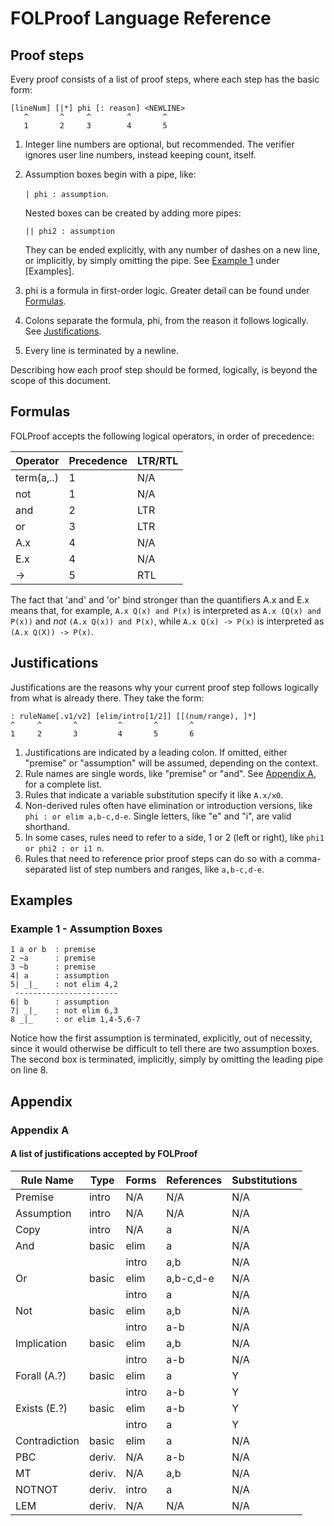 # FOLProof Language Reference

## Proof steps
Every proof consists of a list of proof steps, where each step has the basic form:

```
[lineNum] [|*] phi [: reason] <NEWLINE>
   ^       ^     ^        ^       ^
   1       2     3        4       5
```

1. Integer line numbers are optional, but recommended. The verifier ignores user line numbers, instead keeping count, itself.
2. Assumption boxes begin with a pipe, like:

   `| phi : assumption`.
   
   Nested boxes can be created by adding more pipes:
   
   `|| phi2 : assumption`
   
   They can be ended explicitly, with any number of dashes on a new line, or implicitly, by simply omitting the pipe.
   See [Example 1](#example-1---assumption-boxes) under [Examples].
3. phi is a formula in first-order logic. Greater detail can be found under [Formulas](#Formulas).
4. Colons separate the formula, phi, from the reason it follows logically. See [Justifications](#Justifications).
5. Every line is terminated by a newline.


Describing how each proof step should be formed, logically, is beyond the scope of this document.

## Formulas

FOLProof accepts the following logical operators, in order of precedence:

Operator    | Precedence   | LTR/RTL
------------|--------------|--------
term(a,..)  | 1            | N/A
not         | 1            | N/A
and         | 2            | LTR
or          | 3            | LTR
A.x         | 4            | N/A
E.x         | 4            | N/A
->          | 5            | RTL

The fact that 'and' and 'or' bind stronger than the quantifiers A.x and E.x means that, for example, `A.x Q(x) and P(x)` is interpreted as `A.x (Q(x) and P(x))` and *not* `(A.x Q(x)) and P(x)`, while `A.x Q(x) -> P(x)` is interpreted as `(A.x Q(X)) -> P(x)`.

## Justifications

Justifications are the reasons why your current proof step follows logically from what is already there. They take the form:

```
: ruleName[.v1/v2] [elim/intro[1/2]] [[(num/range), ]*]
^     ^       ^         ^       ^       ^
1     2       3         4       5       6
```

1. Justifications are indicated by a leading colon. If omitted, either "premise" or "assumption" will be assumed, depending on the context.
2. Rule names are single words, like "premise" or "and". See [Appendix A](#Appendix-A), for a complete list.
3. Rules that indicate a variable substitution specify it like `A.x/x0`.
4. Non-derived rules often have elimination or introduction versions, like `phi : or elim a,b-c,d-e`. Single letters, like "e" and "i", are valid shorthand.
5. In some cases, rules need to refer to a side, 1 or 2 (left or right), like `phi1 or phi2 : or i1 n`.
6. Rules that need to reference prior proof steps can do so with a comma-separated list of step numbers and ranges, like `a,b-c,d-e`.

## Examples

### Example 1 - Assumption Boxes
```
1 a or b  : premise
2 ~a      : premise
3 ~b      : premise
4| a      : assumption
5| _|_    : not elim 4,2
 -----------------------
6| b      : assumption
7| _|_    : not elim 6,3
8 _|_     : or elim 1,4-5,6-7
```
Notice how the first assumption is terminated, explicitly, out of necessity, since it would otherwise be difficult to tell there are two assumption boxes. The second box is terminated, implicitly, simply by omitting the leading pipe on line 8.

## Appendix

### Appendix A
#### A list of justifications accepted by FOLProof

Rule Name     | Type  | Forms       | References | Substitutions
--------------|-------|-------------|------------|--------------
Premise       | intro | N/A         | N/A        | N/A
Assumption    | intro | N/A         | N/A        | N/A
Copy          | intro | N/A         | a          | N/A
And           | basic | elim        | a          | N/A
              |       | intro       | a,b        | N/A
Or            | basic | elim        | a,b-c,d-e  | N/A
              |       | intro       | a          | N/A
Not           | basic | elim        | a,b        | N/A
              |       | intro       | a-b        | N/A
Implication   | basic | elim        | a,b        | N/A
              |       | intro       | a-b        | N/A
Forall (A.?)  | basic | elim        | a          | Y
              |       | intro       | a-b        | Y
Exists (E.?)  | basic | elim        | a-b        | Y
              |       | intro       | a          | Y
Contradiction | basic | elim        | a          | N/A
PBC           | deriv.| N/A         | a-b        | N/A
MT            | deriv.| N/A         | a,b        | N/A
NOTNOT        | deriv.| intro       | a          | N/A
LEM           | deriv.| N/A         | N/A        | N/A
